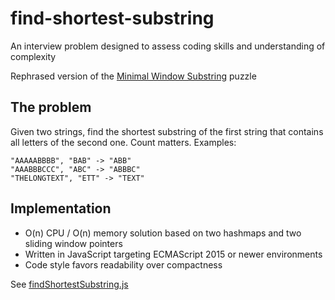 # find-shortest-substring
An interview problem designed to assess coding skills and understanding of complexity

Rephrased version of the [Minimal Window Substring](https://leetcode.com/problems/minimum-window-substring) puzzle

## The problem

Given two strings, find the shortest substring of the first string that contains all letters of the second one. Count matters.
Examples:
```
"AAAAABBBB", "BAB" -> "ABB"
"AAABBBCCC", "ABC" -> "ABBBC"
"THELONGTEXT", "ETT" -> "TEXT"
```

## Implementation

- O(n) CPU / O(n) memory solution based on two hashmaps and two sliding window pointers
- Written in JavaScript targeting ECMAScript 2015 or newer environments
- Code style favors readability over compactness

See [findShortestSubstring.js](https://github.com/ZIJ/find-shortest-substring/blob/master/findShortestSubstring.js)



